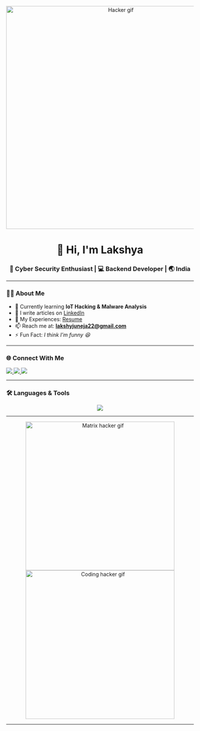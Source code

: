 <!-- Hacker Style Profile README -->

<p align="center">
  <img src="https://media.giphy.com/media/L8K62iTDkzGX6/giphy.gif" width="600" alt="Hacker gif"/>
</p>

<h1 align="center">👋 Hi, I'm Lakshya</h1>
<h3 align="center">🚀 Cyber Security Enthusiast | 💻 Backend Developer | 🌏 India</h3>

---

### 🧑‍💻 About Me  
- 🌱 Currently learning **IoT Hacking & Malware Analysis**  
- 📝 I write articles on [LinkedIn](https://linkedin.com/in/lakshya-juneja-203429217/)  
- 📄 My Experiences: [Resume](https://docs.google.com/document/d/1bIlpl4Tx1ip33PFWlr4xEwsh4dgy3YMyqgrHi-bppHM/edit?usp=drive_link)  
- 📫 Reach me at: **lakshyjuneja22@gmail.com**  
- ⚡ Fun Fact: *I think I’m funny 😆*  

---

### 🌐 Connect With Me  
<p align="left">
<a href="https://linkedin.com/in/lakshya-juneja" target="_blank">
  <img src="https://img.shields.io/badge/LinkedIn-0077B5?style=for-the-badge&logo=linkedin&logoColor=white"/>
</a>
<a href="https://www.leetcode.com/lakshyajuneja22" target="_blank">
  <img src="https://img.shields.io/badge/LeetCode-FFA116?style=for-the-badge&logo=leetcode&logoColor=white"/>
</a>
<a href="https://auth.geeksforgeeks.org/user/lakshyajuneja22" target="_blank">
  <img src="https://img.shields.io/badge/GeeksforGeeks-0F9D58?style=for-the-badge&logo=geeksforgeeks&logoColor=white"/>
</a>
</p>

---

### 🛠️ Languages & Tools  
<p align="center">
  <img src="https://skillicons.dev/icons?i=python,django,postgresql,mysql,mongodb,sqlite,redis,docker,kubernetes,aws,git,linux,nginx,nodejs,go,cpp,c,arduino,opencv,pytorch,sklearn,postman" />
</p>

---

<p align="center">
  <img src="https://media.giphy.com/media/xT9IgzoKnwFNmISR8I/giphy.gif" width="400" alt="Matrix hacker gif"/>
  <img src="https://media.giphy.com/media/V4NSR1NG2p0KeJJyr5/giphy.gif" width="400" alt="Coding hacker gif"/>
</p>

---
